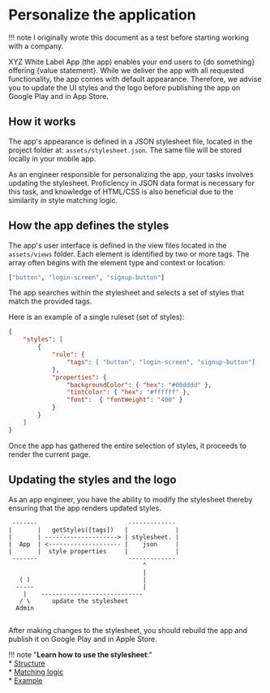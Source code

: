 # Personalize the application    

!!! note
    I originally wrote this document as a test before starting working with a company. 

XYZ White Label App (the app) enables your end users to {do something} offering {value statement}. 
While we deliver the app with all requested functionality, the app comes with default appearance. Therefore, we advise you to update the UI styles and the logo before publishing the app on Google Play and in App Store.  

## How it works  

The app's appearance is defined in a JSON stylesheet file, located in the project folder at: `assets/stylesheet.json`. The same file will be stored locally in your mobile app.  

As an engineer responsible for personalizing the app, your tasks involves updating the stylesheet. Proficiency in JSON data format is necessary for this task, and knowledge of HTML/CSS is also beneficial due to the similarity in style matching logic.  

## How the app defines the styles 

The app's user interface is defined in the view files located in the `assets/views` folder. Each element is identified by two or more tags. The array often begins with the element type and context or location:  

```python
["button", "login-screen", "signup-button"]
```

The app searches within the stylesheet and selects a set of styles that match the provided tags.

Here is an example of a single ruleset (set of styles):

```json
{
    "styles": [
        {
            "rule": {
                "tags": [ "button", "login-screen", "signup-button"]
            },
            "properties": {
                "backgroundColor": { "hex": "#00dddd" },
                "tintColor": { "hex": "#ffffff" },
                "font":  { "fontWeight": "400" }
            }
        }
    ]
}
```

Once the app has gathered the entire selection of styles, it proceeds to render the current page.  

## Updating the styles and the logo

As an app engineer, you have the ability to modify the stylesheet thereby ensuring that the app renders updated styles. 

```
 -------                         -------------
|       |   getStyles([tags])   |             |
|       | --------------------> | stylesheet. |
|  App  | <-------------------- |    json     |
|       |  style properties     |             |
 -------                         -------------    
                                     ^
                                     |
   ( )                               |
  -----                              |
    |    ---------------------------- 
   / \      update the stylesheet
  Admin
    
```

After making changes to the stylesheet, you should rebuild the app and publish it on Google Play and in Apple Store.  

!!! note "**Learn how to use the stylesheet**:"   
    * [Structure](stylesheet-spec.md#stylesheet-specification)  
    * [Matching logic](stylesheet-spec.md#style-matching)  
    * [Example](stylesheet-spec.md#stylesheet-example)